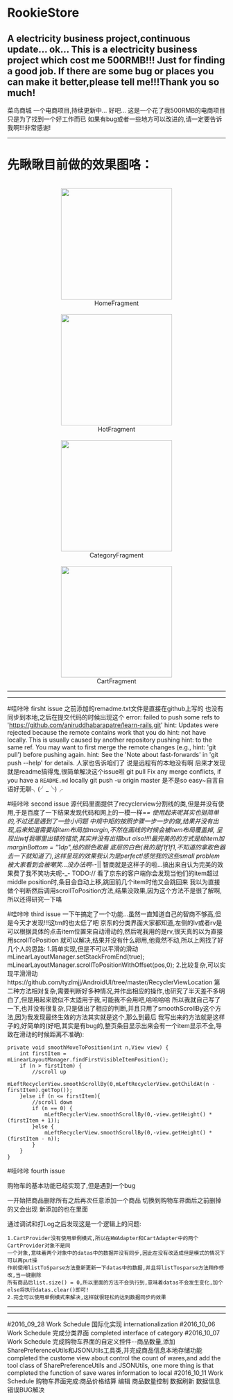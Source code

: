 # RookieStore
A electricity business project,continuous update...
ok...
This is a electricity business project which cost me 500RMB!!! 
Just for finding a good job.
If there are some bug or places you can make it better,please tell me!!!Thank you so much!
--------------------------------------------------------------------------------------------
菜鸟商城
一个电商项目,持续更新中...
好吧...
这是一个花了我500RMB的电商项目
只是为了找到一个好工作而已
如果有bug或者一些地方可以改进的,请一定要告诉我啊!!!非常感谢!

---------------------------------------------------------------------
# 先瞅瞅目前做的效果图咯：
</br>
<div align=center>
<img src="http://i.imgur.com/ApuJ9SJ.jpg" width=256/></br>
HomeFragment
</div>
</br>
<div align=center>
<img src="http://i.imgur.com/UtrvsHG.jpg" width=256/></br>
HotFragment
</div>
</br>
<div align=center>
<img src="http://i.imgur.com/g0n7awQ.jpg" width=256/></br>
CategoryFragment
</div>
</br>
<div align=center>
<img src="http://i.imgur.com/1D2yUyo.jpg" width=256/></br>
CartFragment
</div>

-------------------------------------------------------------------------------------------
-------------------------------------------------------------------------------------------
#哇咔咔 firsht issue
之前添加的remadme.txt文件是直接在github上写的 也没有同步到本地,之后在提交代码的时候出现这个
error: failed to push some refs to 'https://github.com/aniruddhabarapatre/learn-rails.git'
hint: Updates were rejected because the remote contains work that you do
hint: not have locally. This is usually caused by another repository pushing
hint: to the same ref. You may want to first merge the remote changes (e.g.,
hint: 'git pull') before pushing again.
hint: See the 'Note about fast-forwards' in 'git push --help' for details.
人家也告诉咱们了 说是远程有的本地没有啊 后来才发现就是readme搞得鬼,很简单解决这个issue啦
git pull
Fix any merge conflicts, if you have a `README.md` locally
git push -u origin master
是不是so easy~自言自语好无聊╮(╯_╰)╭

#哇咔咔 second issue
源代码里面提供了recyclerview分割线的类,但是并没有使用,于是百度了一下结果发现代码和网上的一模一样=_=
使用起来呢其实也挺简单的,不过还是遇到了一些小问题
中规中矩的按照步骤一步一步的做,结果并没有出现,后来知道需要给item布局加margin,不然在画线的时候会被item布局覆盖掉,
呈现出wtf我哪里出错的错觉,其实并没有出错but also!!!!最完美的的方式是给item加marginBottom = "1dp",给的颜色取最
底层的白色(我的是f1f1f1,不知道的拿取色器去一下就知道了),这样呈现的效果我认为是perfect!感觉我的这些small problem
被大家看到会被嘲笑...没办法啊-_-|| 智商就是这样子的啦...搞出来自认为完美的效果费了我不笑功夫呢-_-
TODO://
看了京东的客户端你会发现当他们的item超过middle position时,条目会自动上移,跳回前几个item时他又会跳回来
我以为直接做个判断然后调用scrollToPosition方法,结果没效果,因为这个方法不是很了解啊,所以还得研究一下咯

#哇咔咔 third issue
一下午搞定了一个功能...虽然一直知道自己的智商不够高,但是今天才发现!!!这tm的也太低了吧
京东的分类界面大家都知道,左侧的lv或者rv是可以根据具体的点击item位置来自动滑动的,然后呢我用的是rv,很天真的以为直接用scrollToPosition
就可以解决,结果并没有什么卵用,他竟然不动,所以上网找了好几个人的思路:
    1.简单实现,但是不可以平滑的滑动
            mLinearLayoutManager.setStackFromEnd(true);
            mLinearLayoutManager.scrollToPositionWithOffset(pos,0);
    2.比较复杂,可以实现平滑滑动https://github.com/tyzlmjj/AndroidUI/tree/master/RecyclerViewLocation
    第二种方法相对复杂,需要判断好多种情况,并作出相应的操作,也研究了半天差不多明白了,但是用起来貌似不太适用于我,可能我不会用吧,哈哈哈哈
    所以我就自己写了一下,也并没有很复杂,只是做出了相应的判断,并且只用了smoothScrollBy这个方法,因为我发现最终生效的方法其实就是这个,那么到最后
    我写出来的方法就是这样子的,好简单的(好吧,其实是有bug的,整页条目显示出来会有一个item显示不全,导致在滑动的时候距离不准确):

	private void smoothMoveToPosition(int n,View view) {
        int firstItem = mLinearLayoutManager.findFirstVisibleItemPosition();
        if (n > firstItem) {
            //scroll up
            mLeftRecyclerView.smoothScrollBy(0,mLeftRecyclerView.getChildAt(n - firstItem).getTop());
        }else if (n <= firstItem){
            //scroll down
            if (n == 0) {
                mLeftRecyclerView.smoothScrollBy(0,-view.getHeight() * (firstItem + 1));
            }else {
                mLeftRecyclerView.smoothScrollBy(0,-view.getHeight() * (firstItem - n));
            }
        }
    }

#哇咔咔 fourth issue

购物车的基本功能已经实现了,但是遇到一个bug

一开始把商品删除所有之后再次任意添加一个商品 切换到购物车界面后之前删掉的又会出现 新添加的也在里面 

通过调试和打Log之后发现这是一个逻辑上的问题:

    1.CartProvider没有使用单例模式,所以在HWAdapter和CartAdapter中的两个CartProvider对象不是同
    一个对象,意味着两个对象中的datas中的数据并没有同步,因此在没有改造成但是模式的情况下可以再put操
    作前使用listToSparse方法重新更新一下datas中的数据,并且将listTosparse方法稍作修改,当一键删除
    所有商品后list.size() = 0,所以里面的方法不会执行到,意味着datas不会发生变化,加个else将执行datas.clear()即可!
    2.完全可以使用单例模式来解决,这样就很轻松的达到数据同步的效果

--------------------------------------------------------------------------------------------
--------------------------------------------------------------------------------------------
#2016_09_28 Work Schedule
国际化实现
internationalization
#2016_10_06 Work Schedule
完成分类界面
completed interface of category
#2016_10_07 Work Schedule
完成购物车界面的自定义控件--商品数量,添加SharePreferenceUtils和JSONUtils工具类,并完成商品信息本地存储功能
completed the custome view about control the count of wares,and add the tool class of SharePreferenceUtils and JSONUtils,
one more thing is that completed the function of save wares information to local
#2016_10_11 Work Schedule
购物车界面完成:商品价格结算 编辑 商品数量控制 数据刷新 数据信息错误BUG解决
